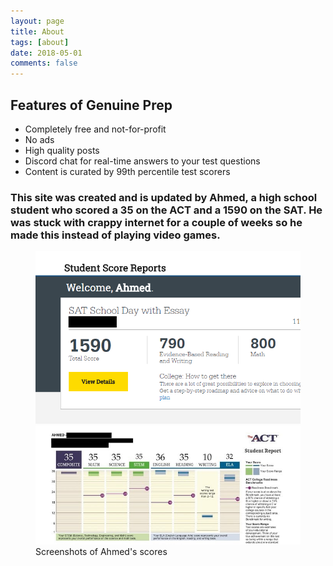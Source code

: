 ```yaml
---
layout: page
title: About
tags: [about]
date: 2018-05-01
comments: false
---
```

    
<!--<center>Genuine Prep was created by Ahmed, a high school junior. While preparing for standardized tests, he was frustrated by the expensive classes, mediocre teaching, and low-quality materials that made studying for the tests far too difficult. By creating this free site, Ahmed hopes to aid future test-takers in avoiding these difficulties.</center>-->

## Features of Genuine Prep
* Completely free and not-for-profit
* No ads
* High quality posts
* Discord chat for real-time answers to your test questions
* Content is curated by 99th percentile test scorers

### This site was created and is updated by Ahmed, a high school student who scored a 35 on the ACT and a 1590 on the SAT. He was stuck with crappy internet for a couple of weeks so he made this instead of playing video games.

<figure class="half">
   <!-- <a href="https://github.com/36ACT/MyPicture/blob/master/SATScoreUpdated.png?raw=true">--><img src="https://github.com/36ACT/MyPicture/blob/master/SATScoreUpdated.png?raw=true"></a>
    <!--a href="https://github.com/36ACT/MyPicture/blob/master/ACTScoreUpdated.jpg?raw=true">--><img src="https://github.com/36ACT/MyPicture/blob/master/ACTScoreUpdated.jpg?raw=true"></a>
    <figcaption>Screenshots of Ahmed's scores</figcaption>
</figure>
